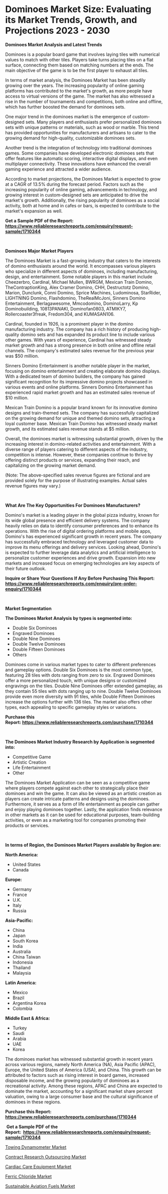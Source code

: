 <p><h1>Dominoes Market Size: Evaluating its Market Trends, Growth, and Projections 2023 - 2030</h1></p><p><strong>Dominoes Market Analysis and Latest Trends</strong></p>
<p><p>Dominoes is a popular board game that involves laying tiles with numerical values to match with other tiles. Players take turns placing tiles on a flat surface, connecting them based on matching numbers at the ends. The main objective of the game is to be the first player to exhaust all tiles.</p><p>In terms of market analysis, the Dominoes Market has been steadily growing over the years. The increasing popularity of online gaming platforms has contributed to the market's growth, as more people have access to virtual versions of the game. The market has also witnessed a rise in the number of tournaments and competitions, both online and offline, which has further boosted the demand for dominoes sets.</p><p>One major trend in the dominoes market is the emergence of custom-designed sets. Many players and enthusiasts prefer personalized dominoes sets with unique patterns or materials, such as wood or marble. This trend has provided opportunities for manufacturers and artisans to cater to the growing demand for high-quality, customizable dominoes sets.</p><p>Another trend is the integration of technology into traditional dominoes games. Some companies have developed electronic dominoes sets that offer features like automatic scoring, interactive digital displays, and even multiplayer connectivity. These innovations have enhanced the overall gaming experience and attracted a wider audience.</p><p>According to market projections, the Dominoes Market is expected to grow at a CAGR of 13.5% during the forecast period. Factors such as the increasing popularity of online gaming, advancements in technology, and growing interest in custom-designed sets are anticipated to drive the market's growth. Additionally, the rising popularity of dominoes as a social activity, both at home and in cafes or bars, is expected to contribute to the market's expansion as well.</p></p>
<p><strong>Get a Sample PDF of the Report:&nbsp; <a href="https://www.reliableresearchreports.com/enquiry/request-sample/1710344">https://www.reliableresearchreports.com/enquiry/request-sample/1710344</a></strong></p>
<p>&nbsp;</p>
<p><strong>Dominoes Major Market Players</strong></p>
<p><p>The Dominoes Market is a fast-growing industry that caters to the interests of domino enthusiasts around the world. It encompasses various players who specialize in different aspects of dominoes, including manufacturing, design, and entertainment. Some notable players in this market include Cheezerbro, Cardinal, Michael Mullen, BWRGM, Mexican Train Domino, TheContraptionKing, Alex Cramer Domino, CHH, Destructotz Domino, Marion, Dunclunk, Conni Domino, Sprice Machines, Ludominosa, StarRider, LIGHTNING Domino, Flashdomino, TheRealMcJoni, Sinners Domino Entertainment, Berlagawesome, Mmcodomino, DominoLarry, Kp Dominobuilding, 10813PANAKI, Dominofan0803, ATMIKY7, Rollercoaster3freak, Fredom304, and KUMASAN106.</p><p>Cardinal, founded in 1926, is a prominent player in the domino manufacturing industry. The company has a rich history of producing high-quality domino sets and has expanded its product line to include various other games. With years of experience, Cardinal has witnessed steady market growth and has a strong presence in both online and offline retail channels. The company's estimated sales revenue for the previous year was $50 million.</p><p>Sinners Domino Entertainment is another notable player in the market, focusing on domino entertainment and creating elaborate domino displays. With a dedicated team of domino builders, the company has gained significant recognition for its impressive domino projects showcased in various events and online platforms. Sinners Domino Entertainment has experienced rapid market growth and has an estimated sales revenue of $10 million.</p><p>Mexican Train Domino is a popular brand known for its innovative domino designs and train-themed sets. The company has successfully capitalized on the growing demand for unique and themed domino sets, attracting a loyal customer base. Mexican Train Domino has witnessed steady market growth, and its estimated sales revenue stands at $5 million.</p><p>Overall, the dominoes market is witnessing substantial growth, driven by the increasing interest in domino-related activities and entertainment. With a diverse range of players catering to different aspects of the industry, competition is intense. However, these companies continue to thrive by offering distinct products or services, expanding their reach, and capitalizing on the growing market demand.</p><p>(Note: The above-specified sales revenue figures are fictional and are provided solely for the purpose of illustrating examples. Actual sales revenue figures may vary.)</p></p>
<p>&nbsp;</p>
<p><strong>What Are The Key Opportunities For Dominoes Manufacturers?</strong></p>
<p><p>Domino's market is a leading player in the global pizza industry, known for its wide global presence and efficient delivery systems. The company heavily relies on data to identify consumer preferences and to enhance its operations. With the rise of digital ordering platforms and mobile apps, Domino's has experienced significant growth in recent years. The company has successfully embraced technology and leveraged customer data to improve its menu offerings and delivery services. Looking ahead, Domino's is expected to further leverage data analytics and artificial intelligence to personalize customer experiences and drive growth. Expansion into new markets and increased focus on emerging technologies are key aspects of their future outlook.</p></p>
<p><strong>Inquire or Share Your Questions If Any Before Purchasing This Report: <a href="https://www.reliableresearchreports.com/enquiry/pre-order-enquiry/1710344">https://www.reliableresearchreports.com/enquiry/pre-order-enquiry/1710344</a></strong></p>
<p>&nbsp;</p>
<p><strong>Market Segmentation</strong></p>
<p><strong>The Dominoes Market Analysis by types is segmented into:</strong></p>
<p><ul><li>Double Six Dominoes</li><li>Engraved Dominoes</li><li>Double Nine Dominoes</li><li>Double Twelve Dominoes</li><li>Double Fifteen Dominoes</li><li>Others</li></ul></p>
<p><p>Dominoes come in various market types to cater to different preferences and gameplay options. Double Six Dominoes is the most common type, featuring 28 tiles with dots ranging from zero to six. Engraved Dominoes offer a more personalized touch, with unique designs or customized engravings on the tiles. Double Nine Dominoes offer extended gameplay, as they contain 55 tiles with dots ranging up to nine. Double Twelve Dominoes provide even more diversity with 91 tiles, while Double Fifteen Dominoes increase the options further with 136 tiles. The market also offers other types, each appealing to specific gameplay styles or variations.</p></p>
<p><strong>Purchase this Report:&nbsp;<a href="https://www.reliableresearchreports.com/purchase/1710344">https://www.reliableresearchreports.com/purchase/1710344</a></strong></p>
<p>&nbsp;</p>
<p><strong>The Dominoes Market Industry Research by Application is segmented into:</strong></p>
<p><ul><li>Competitive Game</li><li>Artistic Creation</li><li>Life Entertainment</li><li>Other</li></ul></p>
<p><p>The Dominoes Market Application can be seen as a competitive game where players compete against each other to strategically place their dominoes and win the game. It can also be viewed as an artistic creation as players can create intricate patterns and designs using the dominoes. Furthermore, it serves as a form of life entertainment as people can gather and enjoy playing dominoes together. Lastly, the application finds relevance in other markets as it can be used for educational purposes, team-building activities, or even as a marketing tool for companies promoting their products or services.</p></p>
<p>&nbsp;</p>
<p><strong>In terms of Region, the Dominoes Market Players available by Region are:</strong></p>
<p>
    <p> <strong> North America: </strong>
        <ul>
            <li>United States</li>
            <li>Canada</li>
        </ul>
        </p> 
    <p> <strong> Europe: </strong>
        <ul>
            <li>Germany</li>
            <li>France</li>
            <li>U.K.</li>
            <li>Italy</li>
            <li>Russia</li>
        </ul>
        </p> 
    <p> <strong> Asia-Pacific: </strong>
        <ul>
            <li>China</li>
            <li>Japan</li>
            <li>South Korea</li>
            <li>India</li>
            <li>Australia</li>
            <li>China Taiwan</li>
            <li>Indonesia</li>
            <li>Thailand</li>
            <li>Malaysia</li>
        </ul>
        </p> 
    <p> <strong> Latin America: </strong>
        <ul>
            <li>Mexico</li>
            <li>Brazil</li>
            <li>Argentina Korea</li>
            <li>Colombia</li>
        </ul>
        </p> 
    <p> <strong> Middle East & Africa: </strong>
        <ul>
            <li>Turkey</li>
            <li>Saudi</li>
            <li>Arabia</li>
            <li>UAE</li>
            <li>Korea</li>
        </ul>
    </p>
    </p>
<p><p>The dominoes market has witnessed substantial growth in recent years across various regions, namely North America (NA), Asia Pacific (APAC), Europe, the United States of America (USA), and China. This growth can be attributed to factors such as rising interest in board games, increased disposable income, and the growing popularity of dominoes as a recreational activity. Among these regions, APAC and China are expected to dominate the market, accounting for a significant market share percent valuation, owing to a large consumer base and the cultural significance of dominoes in these regions.</p></p>
<p><strong>Purchase this Report: <a href="https://www.reliableresearchreports.com/purchase/1710344">https://www.reliableresearchreports.com/purchase/1710344</a></strong></p>
<p>&nbsp;<strong>Get a Sample PDF of the Report:&nbsp;&nbsp;<a href="https://www.reliableresearchreports.com/enquiry/request-sample/1710344">https://www.reliableresearchreports.com/enquiry/request-sample/1710344</a></strong></p>
<p><strong></strong></p>
<p><p><a href="https://issuu.com/reportprime-2/docs/towing-dynamometer-market-size-2030.pptx?fr=xKAE9_zU1NQ">Towing Dynamometer Market</a></p><p><a href="https://github.com/PeterParrish5/Market-Research-Report-List-1/blob/main/contract-research-outsourcing-market.md">Contract Research Outsourcing Market</a></p><p><a href="https://issuu.com/reportprime-2/docs/cardiac-care-equipment-market-size-2030.pptx?fr=xKAE9_zU1NQ">Cardiac Care Equipment Market</a></p><p><a href="https://www.linkedin.com/pulse/ferric-chloride-market-research-report-provides-thorough-ewage/">Ferric Chloride Market</a></p><p><a href="https://medium.com/@keenanmarks2023/sustainable-aviation-fuels-market-focuses-on-market-share-size-and-projected-forecast-till-2030-8ab35cebedbe">Sustainable Aviation Fuels Market</a></p></p>